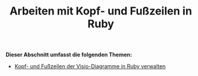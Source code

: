 ﻿---
title: Arbeiten mit Kopf- und Fußzeilen in Ruby
type: docs
weight: 90
url: /de/java/working-with-headers-and-footers-in-ruby/
---
**Dieser Abschnitt umfasst die folgenden Themen:**

- [Kopf- und Fußzeilen der Visio-Diagramme in Ruby verwalten](/diagram/de/java/manage-headers-and-footers-of-the-visio-diagrams-in-ruby/)
